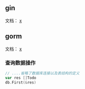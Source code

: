 ## gin
文档： [x](https://gin-gonic.com/zh-cn/docs/)

## gorm
文档： [x](https://gorm.io/zh_CN/docs)

### 查询数据操作
```go
// ....省略了数据库连接以及表结构的定义
var res []Todo
db.First(&res)
```